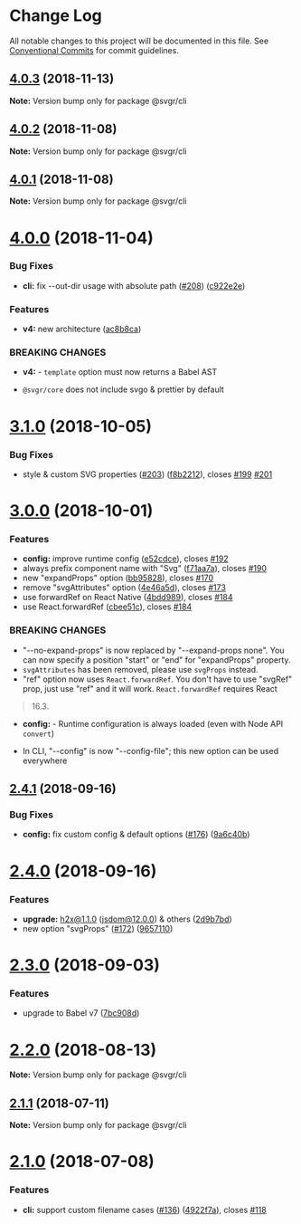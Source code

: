 # Change Log

All notable changes to this project will be documented in this file.
See [Conventional Commits](https://conventionalcommits.org) for commit guidelines.

## [4.0.3](https://github.com/smooth-code/svgr/compare/v4.0.2...v4.0.3) (2018-11-13)

**Note:** Version bump only for package @svgr/cli





## [4.0.2](https://github.com/smooth-code/svgr/compare/v4.0.1...v4.0.2) (2018-11-08)

**Note:** Version bump only for package @svgr/cli





## [4.0.1](https://github.com/smooth-code/svgr/compare/v4.0.0...v4.0.1) (2018-11-08)

**Note:** Version bump only for package @svgr/cli





# [4.0.0](https://github.com/smooth-code/svgr/compare/v3.1.0...v4.0.0) (2018-11-04)


### Bug Fixes

* **cli:** fix --out-dir usage with absolute path ([#208](https://github.com/smooth-code/svgr/issues/208)) ([c922e2e](https://github.com/smooth-code/svgr/commit/c922e2e))


### Features

* **v4:** new architecture ([ac8b8ca](https://github.com/smooth-code/svgr/commit/ac8b8ca))


### BREAKING CHANGES

* **v4:** - `template` option must now returns a Babel AST
- `@svgr/core` does not include svgo & prettier by default





# [3.1.0](https://github.com/smooth-code/svgr/compare/v3.0.0...v3.1.0) (2018-10-05)


### Bug Fixes

* style & custom SVG properties ([#203](https://github.com/smooth-code/svgr/issues/203)) ([f8b2212](https://github.com/smooth-code/svgr/commit/f8b2212)), closes [#199](https://github.com/smooth-code/svgr/issues/199) [#201](https://github.com/smooth-code/svgr/issues/201)





<a name="3.0.0"></a>
# [3.0.0](https://github.com/smooth-code/svgr/compare/v2.4.1...v3.0.0) (2018-10-01)


### Features

* **config:** improve runtime config ([e52cdce](https://github.com/smooth-code/svgr/commit/e52cdce)), closes [#192](https://github.com/smooth-code/svgr/issues/192)
* always prefix component name with "Svg" ([f71aa7a](https://github.com/smooth-code/svgr/commit/f71aa7a)), closes [#190](https://github.com/smooth-code/svgr/issues/190)
* new "expandProps" option ([bb95828](https://github.com/smooth-code/svgr/commit/bb95828)), closes [#170](https://github.com/smooth-code/svgr/issues/170)
* remove "svgAttributes" option ([4e46a5d](https://github.com/smooth-code/svgr/commit/4e46a5d)), closes [#173](https://github.com/smooth-code/svgr/issues/173)
* use forwardRef on React Native ([4bdd989](https://github.com/smooth-code/svgr/commit/4bdd989)), closes [#184](https://github.com/smooth-code/svgr/issues/184)
* use React.forwardRef ([cbee51c](https://github.com/smooth-code/svgr/commit/cbee51c)), closes [#184](https://github.com/smooth-code/svgr/issues/184)


### BREAKING CHANGES

* "--no-expand-props" is now replaced by "--expand-props none". You can now specify a position "start" or "end" for "expandProps"
property.
* `svgAttributes` has been removed, please use `svgProps` instead.
* "ref" option now uses `React.forwardRef`. You don't have to use "svgRef"
prop, just use "ref" and it will work. `React.forwardRef` requires React
> 16.3.
* **config:** - Runtime configuration is always loaded (even with Node API `convert`)
- In CLI, "--config" is now "--config-file"; this new option can be used
everywhere





<a name="2.4.1"></a>
## [2.4.1](https://github.com/smooth-code/svgr/compare/v2.4.0...v2.4.1) (2018-09-16)


### Bug Fixes

* **config:** fix custom config & default options ([#176](https://github.com/smooth-code/svgr/issues/176)) ([9a6c40b](https://github.com/smooth-code/svgr/commit/9a6c40b))





<a name="2.4.0"></a>
# [2.4.0](https://github.com/smooth-code/svgr/compare/v2.3.0...v2.4.0) (2018-09-16)


### Features

* **upgrade:** h2x@1.1.0 (jsdom@12.0.0) & others ([2d9b7bd](https://github.com/smooth-code/svgr/commit/2d9b7bd))
* new option "svgProps" ([#172](https://github.com/smooth-code/svgr/issues/172)) ([9657110](https://github.com/smooth-code/svgr/commit/9657110))





<a name="2.3.0"></a>
# [2.3.0](https://github.com/smooth-code/svgr/compare/v2.2.1...v2.3.0) (2018-09-03)


### Features

* upgrade to Babel v7 ([7bc908d](https://github.com/smooth-code/svgr/commit/7bc908d))





<a name="2.2.0"></a>
# [2.2.0](https://github.com/smooth-code/svgr/compare/v2.1.1...v2.2.0) (2018-08-13)

**Note:** Version bump only for package @svgr/cli





<a name="2.1.1"></a>
## [2.1.1](https://github.com/smooth-code/svgr/compare/v2.1.0...v2.1.1) (2018-07-11)




**Note:** Version bump only for package @svgr/cli

<a name="2.1.0"></a>
# [2.1.0](https://github.com/smooth-code/svgr/compare/v2.0.0...v2.1.0) (2018-07-08)


### Features

* **cli:** support custom filename cases ([#136](https://github.com/smooth-code/svgr/issues/136)) ([4922f7a](https://github.com/smooth-code/svgr/commit/4922f7a)), closes [#118](https://github.com/smooth-code/svgr/issues/118)
